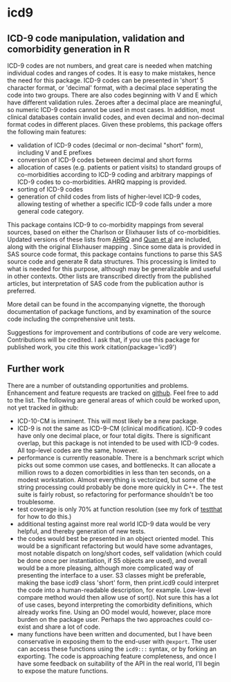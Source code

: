 
icd9
====

ICD-9 code manipulation, validation and comorbidity generation in R
-------------------------------------------------------------------

ICD-9 codes are not numbers, and great care is needed when matching individual codes and ranges of codes. It is easy to make mistakes, hence the need for this package. ICD-9 codes can be presented in 'short' 5 character format, or 'decimal' format, with a decimal place seperating the code into two groups. There are also codes beginning with V and E which have different validation rules. Zeroes after a decimal place are meaningful, so numeric ICD-9 codes cannot be used in most cases. In addition, most clinical databases contain invalid codes, and even decimal and non-decimal format codes in different places. Given these problems, this package offers the following main features:

 * validation of ICD-9 codes (decimal or non-decimal "short" form), including V and E prefixes
 * conversion of ICD-9 codes between decimal and short forms
 * allocation of cases (e.g. patients or patient visits) to standard groups of co-morbidities according to ICD-9 coding and arbitrary mappings of ICD-9 codes to co-morbidities. AHRQ mapping is provided.
 * sorting of ICD-9 codes
 * generation of child codes from lists of higher-level ICD-9 codes, allowing testing of whether a specific ICD-9 code falls under a more general code category.

This package contains ICD-9 to co-morbidity mappings from several sources, based on either the Charlson or Elixhauser lists of co-morbidities. Updated versions of these lists from [AHRQ](http://www.hcup-us.ahrq.gov/toolssoftware/comorbidity/comorbidity.jsp) and [Quan et al](http://www.ncbi.nlm.nih.gov/pubmed/16224307) are included, along with the original Elixhauser mapping . Since some data is provided in SAS source code format, this package contains functions to parse this SAS source code and generate R data structures. This processing is limited to what is needed for this purpose, although may be generalizable and useful in other contexts. Other lists are transcribed directly from the published articles, but interpretation of SAS code from the publication author is preferred.

More detail can be found in the accompanying vignette, the thorough documentation of package functions, and by examination of the source code including the comprehensive unit tests.

Suggestions for improvement and contributions of code are very welcome. Contributions will be credited. I ask that, if you use this package for published work, you cite this work citation(package='icd9')

Further work
------------
There are a number of outstanding opportunities and problems. Enhancement and feature requests are tracked on [github](https://github.com/jackwasey/icd9/issues?state=open). Feel free to add to the list. The following are general areas of which could be worked upon, not yet tracked in github:
 * ICD-10-CM is imminent. This will most likely be a new package.
 * ICD-9 is not the same as ICD-9-CM (clinical modification). ICD-9 codes have only one decimal place, or four total digits. There is significant overlap, but this package is not intended to be used with ICD-9 codes. All top-level codes are the same, however.
 * performance is currently reasonable. There is a benchmark script which picks out some common use cases, and bottlenecks. It can allocate a million rows to a dozen comorbidities in less than ten seconds, on a modest workstation. Almost everything is vectorized, but some of the string processing could probably be done more quickly in C++. The test suite is fairly robust, so refactoring for performance shouldn't be too troublesome.
 * test coverage is only 70% at function resolution (see my fork of [testthat](https://github.com/jackwasey/testthat) for how to do this.)
 * additional testing against more real world ICD-9 data would be very helpful, and thereby generation of new tests.
 * the codes would best be presented in an object oriented model. This would be a significant refactoring but would have some advantages, most notable dispatch on long/short codes, self validation (which could be done once per instantiation, if S5 objects are used), and overall would be a more pleasing, although more complicated way of presenting the interface to a user. S3 classes might be preferable, making the base icd9 class 'short' form, then print.icd9 could interpret the code into a human-readable description, for example. Low-level compare method would then allow use of sort(). Not sure this has a lot of use cases, beyond interpreting the comorbidity definitions, which already works fine. Using an OO model would, however, place more burden on the package user. Perhaps the two approaches could co-exist and share a lot of code.
 * many functions have been written and documented, but I have been conservative in exposing them to the end-user with `@export`. The user can access these functions using the `icd9:::` syntax, or by forking an exporting. The code is approaching feature completeness, and once I have some feedback on suitability of the API in the real world, I'll begin to expose the mature functions.
 
